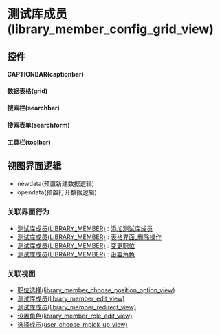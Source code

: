 # 测试库成员(library_member_config_grid_view)  <!-- {docsify-ignore-all} -->



## 控件
#### CAPTIONBAR(captionbar)
#### 数据表格(grid)
#### 搜索栏(searchbar)
#### 搜索表单(searchform)
#### 工具栏(toolbar)

## 视图界面逻辑
  * newdata(预置新建数据逻辑)
  * opendata(预置打开数据逻辑)


### 关联界面行为
  * [测试库成员(LIBRARY_MEMBER)](module/TestMgmt/library_member) : [添加测试库成员](module/TestMgmt/library_member#界面行为)
  * [测试库成员(LIBRARY_MEMBER)](module/TestMgmt/library_member) : [表格界面_删除操作](module/TestMgmt/library_member#界面行为)
  * [测试库成员(LIBRARY_MEMBER)](module/TestMgmt/library_member) : [变更职位](module/TestMgmt/library_member#界面行为)
  * [测试库成员(LIBRARY_MEMBER)](module/TestMgmt/library_member) : [设置角色](module/TestMgmt/library_member#界面行为)

### 关联视图
  * [职位选择(library_member_choose_position_option_view)](app/view/library_member_choose_position_option_view)
  * [测试库成员(library_member_edit_view)](app/view/library_member_edit_view)
  * [测试库成员(library_member_redirect_view)](app/view/library_member_redirect_view)
  * [设置角色(library_member_role_edit_view)](app/view/library_member_role_edit_view)
  * [选择成员(user_choose_mpick_up_view)](app/view/user_choose_mpick_up_view)

<script>
 const { createApp } = Vue
  createApp({
    data() {
      return {

      }
    }
  }).use(ElementPlus).mount('#app')
</script>